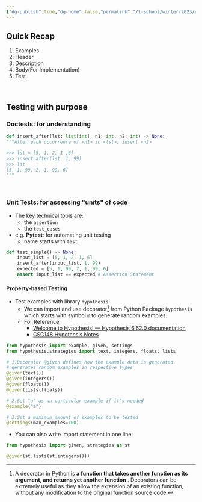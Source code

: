 ```yaml
---
{"dg-publish":true,"dg-home":false,"permalink":"/1-school/winter-2023/csc-148/lecture-notes/week-1-2-function-design-recipe-recap-2/","dgPassFrontmatter":true}
---
```



## Quick Recap
1. Examples
2. Header
3. Description
4. Body(For Implementation)
5. Test

&thinsp;

## Testing with purpose

### Doctests: for understanding
```python
def insert_after(lst: list[int], n1: int, n2: int) -> None:
"""After each occurrence of <n1> in <lst>, insert <n2>

>>> lst = [5, 1, 2, 1 ,6]
>>> insert_after(lst, 1, 99)
>>> lst
[5, 1, 99, 2, 1, 99, 6]
"""
```


&thinsp;


### Unit Tests: for assessing "units" of code
- The key technical tools are:
	- the `assertion`
	- the `test_cases`
- e.g. **Pytest**: for automating unit testing
	- name starts with `test_`

```python
def test_simple() -> None:
	input_list = [5, 1, 2, 1, 6]
	insert_after(input_list, 1, 99)
	expected = [5, 1, 99, 2, 1, 99, 6]
	assert input_list == expected # Assertion Statement
```

#### Property-based Testing
- Test examples with library `hypothesis` 
	- We can import and use decorator[^1] from Python Package `hypothesis` which starts with symbol `@` to generate random examples.
	- For Reference: 
		- [Welcome to Hypothesis! — Hypothesis 6.62.0 documentation](https://hypothesis.readthedocs.io/en/latest/)
		- [CSC148 Hypothesis Notes](https://www.teach.cs.toronto.edu/~csc148h/winter/notes//testing/hypothesis.html)
```python
from hypothesis import example, given, settings
from hypothesis.strategies import text, integers, floats, lists

# 1.Decorator @given defines how the example data is generated.
# generates random examples in respective types
@given(text()) 
@given(integers())
@given(floats())
@given(lists(floats))

# 2.Set "a" as an particular example if it's needed
@example("a") 

# 3.Set a maximum amount of examples to be tested
@settings(max_examples=100)
```

- You can also write import statement in one line:
```python
from hypothesis import given, strategies as st

@given(st.lists(st.integers()))
```




[^1]: A decorator in Python is **a function that takes another function as its argument, and returns yet another function** . Decorators can be extremely useful as they allow the extension of an existing function, without any modification to the original function source code.